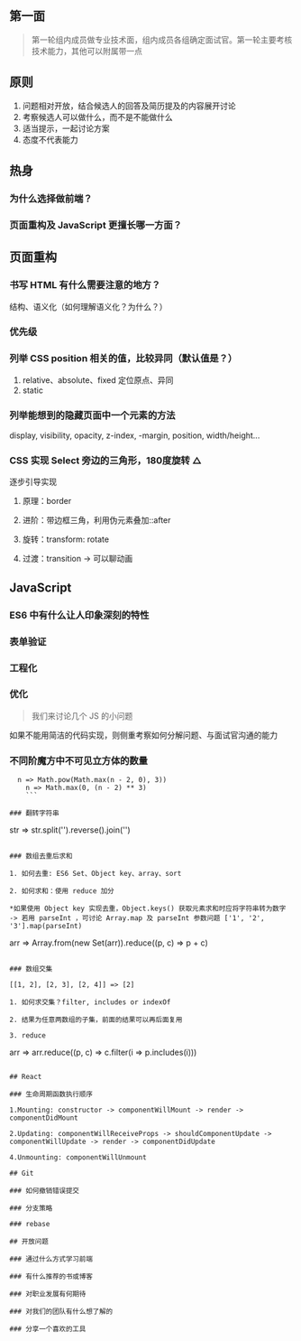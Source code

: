 ## 第一面
> 第一轮组内成员做专业技术面，组内成员各组确定面试官。第一轮主要考核技术能力，其他可以附属带一点

## 原则

1. 问题相对开放，结合候选人的回答及简历提及的内容展开讨论
2. 考察候选人可以做什么，而不是不能做什么
3. 适当提示，一起讨论方案
4. 态度不代表能力

## 热身

### 为什么选择做前端？

### 页面重构及 JavaScript 更擅长哪一方面？

## 页面重构

### 书写 HTML 有什么需要注意的地方？

结构、语义化（如何理解语义化？为什么？）

### 优先级

### 列举 CSS position 相关的值，比较异同（默认值是？）

1. relative、absolute、fixed 定位原点、异同
2. static

### 列举能想到的隐藏页面中一个元素的方法

display, visibility, opacity, z-index, -margin, position, width/height...

### CSS 实现 Select 旁边的三角形，180度旋转 △

逐步引导实现

1. 原理：border

2. 进阶：带边框三角，利用伪元素叠加::after

3. 旋转：transform: rotate

4. 过渡：transition -> 可以聊动画

## JavaScript

### ES6 中有什么让人印象深刻的特性

### 表单验证

### 工程化

### 优化

>我们来讨论几个 JS 的小问题

如果不能用简洁的代码实现，则侧重考察如何分解问题、与面试官沟通的能力

### 不同阶魔方中不可见立方体的数量

```
  n => Math.pow(Math.max(n - 2, 0), 3))
    n => Math.max(0, (n - 2) ** 3)
    ```

### 翻转字符串

```
  str => str.split('').reverse().join('')
  ```

### 数组去重后求和

1. 如何去重: ES6 Set、Object key、array、sort

2. 如何求和：使用 reduce 加分

*如果使用 Object key 实现去重，Object.keys() 获取元素求和时应将字符串转为数字 -> 若用 parseInt ，可讨论 Array.map 及 parseInt 参数问题 ['1', '2', '3'].map(parseInt)

```
  arr => Array.from(new Set(arr)).reduce((p, c) => p + c)
  ```

### 数组交集

[[1, 2], [2, 3], [2, 4]] => [2]

1. 如何求交集？filter, includes or indexOf

2. 结果为任意两数组的子集，前面的结果可以再后面复用

3. reduce

```
arr => arr.reduce((p, c) => c.filter(i => p.includes(i)))
```

## React

### 生命周期函数执行顺序

1.Mounting: constructor -> componentWillMount -> render -> componentDidMount

2.Updating: componentWillReceiveProps -> shouldComponentUpdate -> componentWillUpdate -> render -> componentDidUpdate

4.Unmounting: componentWillUnmount

## Git

### 如何撤销错误提交

### 分支策略

### rebase

## 开放问题

### 通过什么方式学习前端

### 有什么推荐的书或博客

### 对职业发展有何期待

### 对我们的团队有什么想了解的

### 分享一个喜欢的工具
